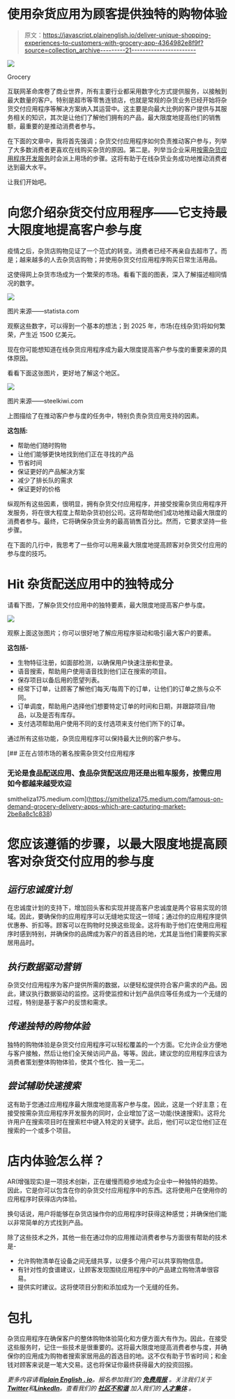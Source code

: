 # 使用杂货应用为顾客提供独特的购物体验

> 原文：<https://javascript.plainenglish.io/deliver-unique-shopping-experiences-to-customers-with-grocery-app-4364982e8f9f?source=collection_archive---------21----------------------->

![](img/fcf3d4eedef0da3f49f9a08f92211742.png)

Grocery

互联网革命席卷了商业世界，所有主要行业都采用数字化方式提供服务，以接触到最大数量的客户。特别是超市等零售连锁店，也就是常规的杂货业务已经开始将杂货交付应用程序等解决方案纳入其运营中。这主要是向最大比例的客户提供与其服务相关的知识，其次是让他们了解他们拥有的产品，最大限度地提高他们的销售额，最重要的是推动消费者参与。

在下面的文章中，我将首先强调；杂货交付应用程序如何负责推动客户参与，列举了大多数消费者更喜欢在线购买杂货的原因。第二是。列举当企业采用[按需杂货应用程序开发服务](https://www.peppyocean.com/grocery-delivery-app-development/)时会派上用场的步骤。这将有助于在线杂货业务成功地推动消费者达到最大水平。

让我们开始吧。

# 向您介绍杂货交付应用程序——它支持最大限度地提高客户参与度

疫情之后，杂货店购物见证了一个范式的转变。消费者已经不再亲自去超市了。而是；越来越多的人去杂货店购物；并使用杂货交付应用程序购买日常生活用品。

这使得网上杂货市场成为一个繁荣的市场。看看下面的图表，深入了解描述相同情况的数字。

![](img/82d3b8f5f043f1d8adb802834822547d.png)

图片来源——statista.com

观察这些数字，可以得到一个基本的想法；到 2025 年，市场(在线杂货)将如何繁荣，产生近 1500 亿美元。

现在你可能想知道在线杂货应用程序成为最大限度提高客户参与度的重要来源的具体原因。

看看下面这张图片，更好地了解这个地区。

![](img/a7c9b4af55504f76a750114ef4ec913a.png)

图片来源——steelkiwi.com

上图描绘了在推动客户参与度的任务中，特别负责杂货应用支持的因素。

**这包括:**

*   帮助他们随时购物
*   让他们能够更快地找到他们正在寻找的产品
*   节省时间
*   保证更好的产品解决方案
*   减少了排长队的需求
*   保证更好的价格

纵观所有这些因素，很明显，拥有杂货交付应用程序，并接受按需杂货应用程序开发服务，将在很大程度上帮助杂货初创公司。这将帮助他们成功地推动最大限度的消费者参与。最终，它将确保杂货业务的最高销售百分比。然而，它要求坚持一些步骤。

在下面的几行中，我思考了一些你可以用来最大限度地提高顾客对杂货交付应用的参与度的技巧。

# Hit 杂货配送应用中的独特成分

请看下图，了解杂货交付应用中的独特要素，最大限度地提高客户参与度。

![](img/4fed52a608cd4103d01c9e709df7f349.png)

观察上面这张图片；你可以很好地了解应用程序驱动和吸引最大客户的要素。

**这包括-**

*   生物特征注册，如面部检测，以确保用户快速注册和登录。
*   语音搜索，帮助用户使用语音找到他们正在搜索的项目。
*   保存项目以备后用的愿望列表。
*   经常下订单，让顾客了解他们每天/每周下的订单，让他们的订单之旅与众不同。
*   订单调度，帮助用户选择他们想要特定订单的时间和日期，并跟踪项目/物品，以及是否有库存。
*   支付选项帮助用户使用不同的支付选项来支付他们所下的订单。

通过所有这些功能，杂货应用程序可以保持最大比例的客户参与。

[](https://smitheliza175.medium.com/famous-on-demand-grocery-delivery-apps-which-are-capturing-market-2be8a8c1c838) [## 正在占领市场的著名按需杂货交付应用程序

### 无论是食品配送应用、食品杂货配送应用还是出租车服务，按需应用如今都越来越受欢迎

smitheliza175.medium.com](https://smitheliza175.medium.com/famous-on-demand-grocery-delivery-apps-which-are-capturing-market-2be8a8c1c838) 

# 您应该遵循的步骤，以最大限度地提高顾客对杂货交付应用的参与度

## ***运行忠诚度计划***

在忠诚度计划的支持下，增加回头客和实现并提高客户忠诚度是两个容易实现的领域。因此，要确保你的应用程序可以无缝地实现这一领域；通过你的应用程序提供优惠券、折扣等。顾客可以在购物时兑换这些现金。这将有助于他们在使用应用程序时感到特别，并确保你的品牌成为客户的首选目的地，尤其是当他们需要购买家居用品时。

## ***执行数据驱动营销***

杂货交付应用程序为客户提供所需的数据，以便轻松提供符合客户需求的产品。因此，建议执行数据驱动的监控。这将使监控和计划产品供应等任务成为一个无缝的过程，特别是基于客户的反馈和需求。

## ***传递独特的购物体验***

独特的购物体验是杂货交付应用程序可以轻松覆盖的一个方面。它允许企业方便地与客户接触，然后让他们全天候访问产品，等等。因此，建议您的应用程序应该为消费者策划整体购物体验，使其个性化、独一无二。

## ***尝试辅助快速搜索***

这有助于您通过应用程序最大限度地提高客户参与度。因此，这是一个好主意；在接受按需杂货应用程序开发服务的同时，企业增加了这一功能(快速搜索)。这将允许用户在搜索项目时在搜索栏中键入特定的关键字。此后，他们可以定位他们正在搜索的一个或多个项目。

# 店内体验怎么样？

AR(增强现实)是一项技术创新，正在缓慢而稳步地成为企业中一种独特的趋势。因此，它是你可以包含在你的杂货交付应用程序中的东西。这将使用户在使用你的应用程序时获得店内体验。

换句话说，用户将能够在杂货店操作你的应用程序时获得这种感觉；并确保他们能以非常简单的方式找到产品。

除了这些技术之外，其他一些在通过你的应用推动消费者参与方面很有帮助的技术是-

*   允许购物清单在设备之间无缝共享，以便多个用户可以共享购物信息。
*   有针对性的食谱建议，让顾客发现围绕应用程序中的产品建立购物清单很容易。
*   提供实时建议。这将使项目分割和添加成为一个无缝的任务。

# 包扎

杂货应用程序在确保客户的整体购物体验简化和方便方面大有作为。因此，在接受这些服务时，记住一些技术是很重要的。这将最大限度地提高消费者参与度，并确保你的应用成为购物者搜索家居用品的首选目的地。这不仅有助于节省时间；和金钱对顾客来说是一笔大交易。这也将保证你最终获得最大的投资回报。

*更多内容请看*[***plain English . io***](https://plainenglish.io/)*。报名参加我们的* [***免费周报***](http://newsletter.plainenglish.io/) *。关注我们关于*[***Twitter***](https://twitter.com/inPlainEngHQ)*和*[***LinkedIn***](https://www.linkedin.com/company/inplainenglish/)*。查看我们的* [***社区不和谐***](https://discord.gg/GtDtUAvyhW) *加入我们的* [***人才集体***](https://inplainenglish.pallet.com/talent/welcome) *。*